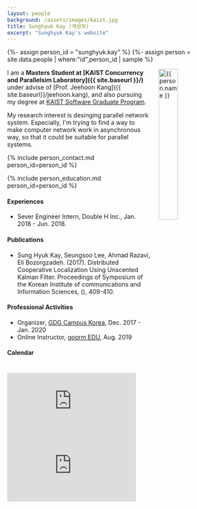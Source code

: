 ```yaml
---
layout: people
background: /assets/images/kaist.jpg
title: Sunghyuk Kay (계성혁)
excerpt: "Sunghyuk Kay's website"
---
```


{%- assign person_id = "sunghyuk.kay" %}
{%- assign person = site.data.people | where:"id",person_id | sample %}

<img align="right" style="width: 30%; padding-left: 3%;" src="{{ site.baseurl }}/assets/images/people/sunghyuk.kay.jpg" alt="{{ person.name }}">

I am a **Masters Student at [KAIST Concurrency and Parallelsim Laboratory]({{ site.baseurl }}/)** under advise of [Prof. Jeehoon Kang]({{ site.baseurl}}/jeehoon.kang), and also pursuing my degree at [KAIST Software Graduate Program](http://software.kaist.ac.kr/). 

My research interest is desinging parallel network system. Especially, I'm trying to find a way to make computer network work in asynchronous way, so that it could be suitable for parallel systems.


{% include person_contact.md person_id=person_id %}


{% include person_education.md person_id=person_id %}


#### Experiences

- Sever Engineer Intern, Double H Inc., Jan. 2018 - Jun. 2018.


#### Publications

* Sung Hyuk Kay, Seungsoo Lee, Ahmad Razavi, Eli Bozorgzadeh. (2017). Distributed Cooperative Localization Using Unscented Kalman Filter. Proceedings of Symposium of the Korean Institute of communications and Information Sciences, (), 409-410.


#### Professional Activities

- Organizer, [GDG Campus Korea](https://www.meetup.com/GDG-Campus/), Dec. 2017 - Jan. 2020
- Online Instructor, [goorm EDU](https://edu.goorm.io/teach/lecture/13020/vue-js%EB%A1%9C-%EC%8B%9C%EC%9E%91%ED%95%98%EB%8A%94-spa-%EA%B0%9C%EB%B0%9C), Aug. 2019


#### Calendar

<div class="responsive-iframe-container big-container">
    <iframe src="https://calendar.google.com/calendar/b/2/embed?height=600&amp;wkst=1&amp;bgcolor=%23ffffff&amp;ctz=Asia%2FSeoul&amp;src=c3VuZ2h5dWsua2F5QGNwLmthaXN0LmFjLmty&amp;src=ZW4uc291dGhfa29yZWEjaG9saWRheUBncm91cC52LmNhbGVuZGFyLmdvb2dsZS5jb20&amp;color=%23039BE5&amp;color=%230B8043&amp;showTitle=0&amp;mode=WEEK" style="border-width:0; margin-top:15pt;" frameborder="0" scrolling="no"></iframe>
</div>
<div class="responsive-iframe-container small-container" style="height: 1000;">
    <iframe src="https://calendar.google.com/calendar/b/2/embed?height=600&amp;wkst=1&amp;bgcolor=%23ffffff&amp;ctz=Asia%2FSeoul&amp;src=c3VuZ2h5dWsua2F5QGNwLmthaXN0LmFjLmty&amp;src=ZW4uc291dGhfa29yZWEjaG9saWRheUBncm91cC52LmNhbGVuZGFyLmdvb2dsZS5jb20&amp;color=%23039BE5&amp;showTitle=0&amp;color=%230B8043&amp;mode=AGENDA" style="border-width:0" frameborder="0" scrolling="no"></iframe>
</div>


